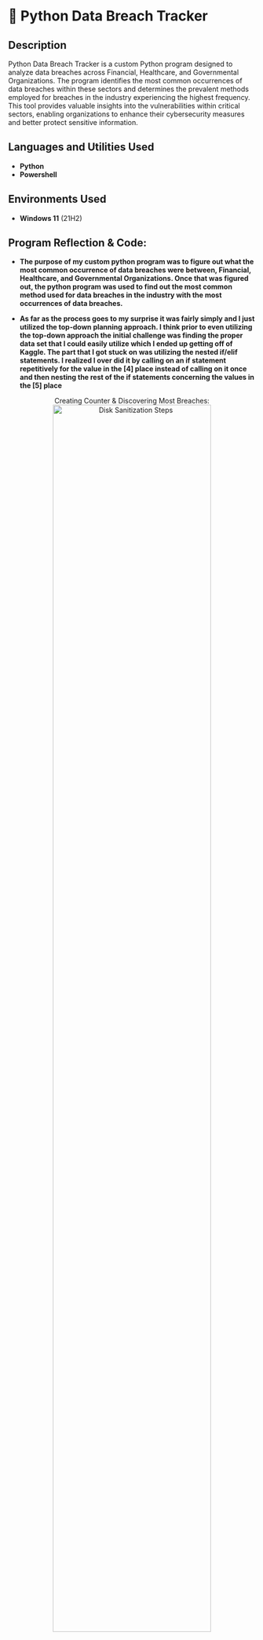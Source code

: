 <h1>🐍 Python Data Breach Tracker</h1>



<h2>Description</h2>
Python Data Breach Tracker is a custom Python program designed to analyze data breaches across Financial, Healthcare, and Governmental Organizations. The program identifies the most common occurrences of data breaches within these sectors and determines the prevalent methods employed for breaches in the industry experiencing the highest frequency. This tool provides valuable insights into the vulnerabilities within critical sectors, enabling organizations to enhance their cybersecurity measures and better protect sensitive information.
<br />


<h2>Languages and Utilities Used</h2>

- <b>Python</b> 
- <b>Powershell</b>

<h2>Environments Used </h2>

- <b>Windows 11</b> (21H2)

<h2>Program Reflection & Code:</h2>

- <b>The purpose of my custom python program was to figure out what the most common occurrence of data breaches were between, Financial, Healthcare, and Governmental Organizations. Once that was figured out, the python program was used to find out the most common method used for data breaches in the industry with the most occurrences of data breaches.

- As far as the process goes to my surprise it was fairly simply and I just utilized the top-down planning approach. I think prior to even utilizing the top-down approach the initial challenge was finding the proper data set that I could easily utilize which I ended up getting off of Kaggle. The part that I got stuck on was utilizing the nested if/elif statements. I realized I over did it by calling on an if statement repetitively for the value in the [4] place instead of calling on it once and then nesting the rest of the if statements concerning the values in the [5] place </b> 


<p align="center">
Creating Counter & Discovering Most Breaches: <br/>
<img src="https://i.imgur.com/fbKGfKj.png" height="80%" width="80%" alt="Disk Sanitization Steps"/>
<br />
<br />
Analyzing Type of Data Breaches for Governmental Data Breaches:  <br/>
<img src="https://i.imgur.com/X2AJbgh.png" height="80%" width="80%" alt="Disk Sanitization Steps"/>
